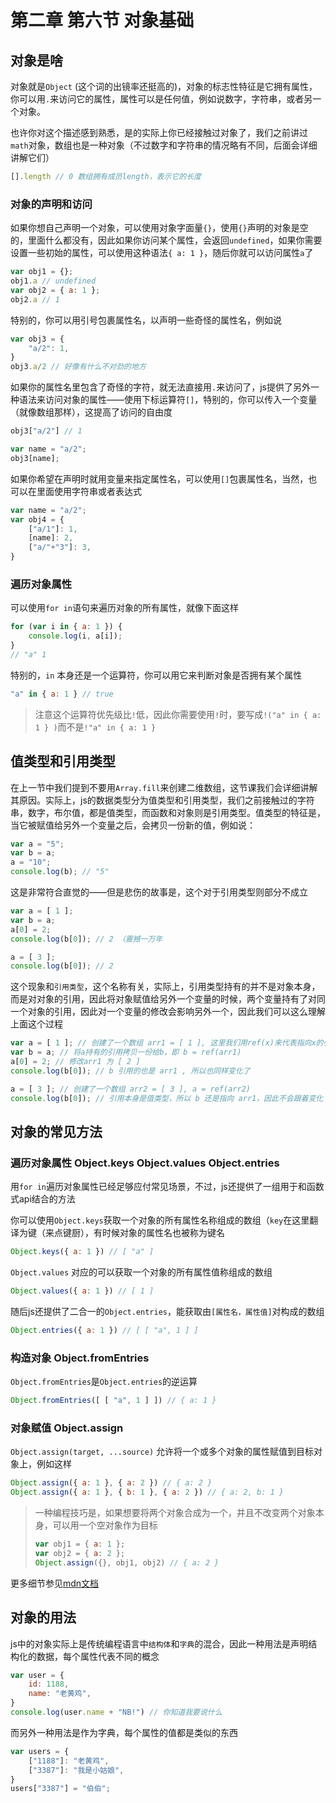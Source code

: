 # 第二章 第六节 对象基础

## 对象是啥

对象就是`Object` (这个词的出镜率还挺高的)，对象的标志性特征是它拥有属性，你可以用`.`来访问它的属性，属性可以是任何值，例如说数字，字符串，或者另一个对象。

也许你对这个描述感到熟悉，是的实际上你已经接触过对象了，我们之前讲过`math`对象，数组也是一种对象（不过数字和字符串的情况略有不同，后面会详细讲解它们）

```js
[].length // 0 数组拥有成员length，表示它的长度
```

### 对象的声明和访问

如果你想自己声明一个对象，可以使用对象字面量`{}`，使用`{}`声明的对象是空的，里面什么都没有，因此如果你访问某个属性，会返回`undefined`，如果你需要设置一些初始的属性，可以使用这种语法`{ a: 1 }`，随后你就可以访问属性`a`了

```js
var obj1 = {};
obj1.a // undefined
var obj2 = { a: 1 };
obj2.a // 1
```

特别的，你可以用引号包裹属性名，以声明一些奇怪的属性名，例如说

```js
var obj3 = {
    "a/2": 1,
}
obj3.a/2 // 好像有什么不对劲的地方
```

如果你的属性名里包含了奇怪的字符，就无法直接用`.`来访问了，js提供了另外一种语法来访问对象的属性——使用下标运算符`[]`，特别的，你可以传入一个变量（就像数组那样），这提高了访问的自由度

```js
obj3["a/2"] // 1

var name = "a/2";
obj3[name];
```

如果你希望在声明时就用变量来指定属性名，可以使用`[]`包裹属性名，当然，也可以在里面使用字符串或者表达式

```js
var name = "a/2";
var obj4 = {
    ["a/1"]: 1,
    [name]: 2,
    ["a/"+"3"]: 3,
}
```

### 遍历对象属性

可以使用`for in`语句来遍历对象的所有属性，就像下面这样

```js
for (var i in { a: 1 }) {
    console.log(i, a[i]);
}
// "a" 1
```

特别的，`in` 本身还是一个运算符，你可以用它来判断对象是否拥有某个属性

```js
"a" in { a: 1 } // true
```

> 注意这个运算符优先级比`!`低，因此你需要使用`!`时，要写成`!("a" in { a: 1 } )`而不是`!"a" in { a: 1 }`

## 值类型和引用类型

在上一节中我们提到不要用`Array.fill`来创建二维数组，这节课我们会详细讲解其原因。实际上，js的数据类型分为值类型和引用类型，我们之前接触过的字符串，数字，布尔值，都是值类型，而函数和对象则是引用类型。值类型的特征是，当它被赋值给另外一个变量之后，会拷贝一份新的值，例如说：

```js
var a = "5";
var b = a;
a = "10";
console.log(b); // "5"
```

这是非常符合直觉的——但是悲伤的故事是，这个对于引用类型则部分不成立

```js
var a = [ 1 ];
var b = a;
a[0] = 2;
console.log(b[0]); // 2 （震撼一万年

a = [ 3 ];
console.log(b[0]); // 2
```

这个现象和`引用类型`，这个名称有关，实际上，引用类型持有的并不是对象本身，而是对对象的引用，因此将对象赋值给另外一个变量的时候，两个变量持有了对同一个对象的引用，因此对一个变量的修改会影响另外一个，因此我们可以这么理解上面这个过程

```js
var a = [ 1 ]; // 创建了一个数组 arr1 = [ 1 ], 这里我们用ref(x)来代表指向x的引用，即 a = ref(arr1)
var b = a; // 将a持有的引用拷贝一份给b，即 b = ref(arr1)
a[0] = 2; // 修改arr1 为 [ 2 ]
console.log(b[0]); // b 引用的也是 arr1 , 所以也同样变化了

a = [ 3 ]; // 创建了一个数组 arr2 = [ 3 ], a = ref(arr2)
console.log(b[0]); // 引用本身是值类型，所以 b 还是指向 arr1，因此不会跟着变化
```

## 对象的常见方法

### 遍历对象属性 Object.keys Object.values Object.entries

用`for in`遍历对象属性已经足够应付常见场景，不过，js还提供了一组用于和函数式api结合的方法

你可以使用`Object.keys`获取一个对象的所有属性名称组成的数组（`key`在这里翻译为键（来点键厨），有时候对象的属性名也被称为键名

```js
Object.keys({ a: 1 }) // [ "a" ]
```

`Object.values` 对应的可以获取一个对象的所有属性值称组成的数组

```js
Object.values({ a: 1 }) // [ 1 ]
```

随后js还提供了二合一的`Object.entries`，能获取由`[属性名，属性值]`对构成的数组

```js
Object.entries({ a: 1 }) // [ [ "a", 1 ] ]
```

### 构造对象 Object.fromEntries

`Object.fromEntries`是`Object.entries`的逆运算

```js
Object.fromEntries([ [ "a", 1 ] ]) // { a: 1 }
```

### 对象赋值 Object.assign

`Object.assign(target, ...source)` 允许将一个或多个对象的属性赋值到目标对象上，例如这样

```js
Object.assign({ a: 1 }, { a: 2 }) // { a: 2 }
Object.assign({ a: 1 }, { b: 1 }, { a: 2 }) // { a: 2, b: 1 }
```

>一种编程技巧是，如果想要将两个对象合成为一个，并且不改变两个对象本身，可以用一个空对象作为目标
>```js
>var obj1 = { a: 1 };
>var obj2 = { a: 2 };
>Object.assign({}, obj1, obj2) // { a: 2 }
>```

更多细节参见[mdn文档](https://developer.mozilla.org/zh-CN/docs/Web/JavaScript/Reference/Global_Objects/Object/assign)

## 对象的用法

js中的对象实际上是传统编程语言中`结构体`和`字典`的混合，因此一种用法是声明结构化的数据，每个属性代表不同的概念

```js
var user = {
    id: 1188,
    name: "老黄鸡",
}
console.log(user.name + "NB!") // 你知道我要说什么
```

而另外一种用法是作为字典，每个属性的值都是类似的东西

```js
var users = {
    ["1188"]: "老黄鸡",
    ["3387"]: "我是小姑娘",
}
users["3387"] = "伯伯";
```
